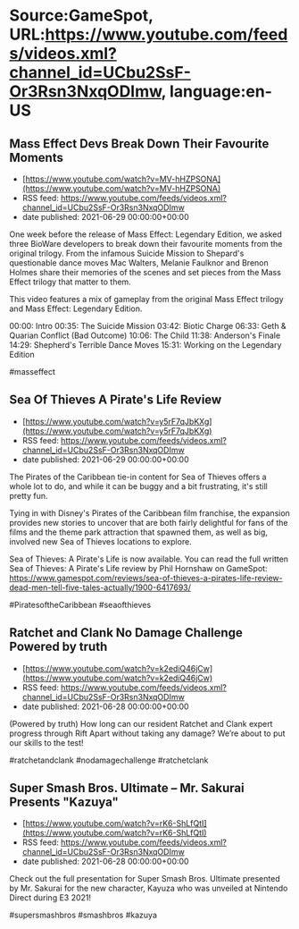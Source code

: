 # Source:GameSpot, URL:https://www.youtube.com/feeds/videos.xml?channel_id=UCbu2SsF-Or3Rsn3NxqODImw, language:en-US

## Mass Effect Devs Break Down Their Favourite Moments
 - [https://www.youtube.com/watch?v=MV-hHZPSONA](https://www.youtube.com/watch?v=MV-hHZPSONA)
 - RSS feed: https://www.youtube.com/feeds/videos.xml?channel_id=UCbu2SsF-Or3Rsn3NxqODImw
 - date published: 2021-06-29 00:00:00+00:00

One week before the release of Mass Effect: Legendary Edition, we asked three BioWare developers to break down their favourite moments from the original trilogy. From the infamous Suicide Mission to Shepard's questionable dance moves Mac Walters, Melanie Faulknor and Brenon Holmes share their memories of the scenes and set pieces from the Mass Effect trilogy that matter to them.

This video features a mix of gameplay from the original Mass Effect trilogy and Mass Effect: Legendary Edition.

00:00: Intro
00:35: The Suicide Mission
03:42: Biotic Charge
06:33: Geth & Quarian Conflict (Bad Outcome)
10:06: The Child
11:38: Anderson's Finale
14:29: Shepherd's Terrible Dance Moves
15:31: Working on the Legendary Edition

#masseffect

## Sea Of Thieves A Pirate's Life Review
 - [https://www.youtube.com/watch?v=y5rF7qJbKXg](https://www.youtube.com/watch?v=y5rF7qJbKXg)
 - RSS feed: https://www.youtube.com/feeds/videos.xml?channel_id=UCbu2SsF-Or3Rsn3NxqODImw
 - date published: 2021-06-29 00:00:00+00:00

The Pirates of the Caribbean tie-in content for Sea of Thieves offers a whole lot to do, and while it can be buggy and a bit frustrating, it's still pretty fun.

Tying in with Disney's Pirates of the Caribbean film franchise, the expansion provides new stories to uncover that are both fairly delightful for fans of the films and the theme park attraction that spawned them, as well as big, involved new Sea of Thieves locations to explore.

Sea of Thieves: A Pirate's Life is now available. You can read the full written Sea of Thieves: A Pirate's Life review by Phil Hornshaw on GameSpot: https://www.gamespot.com/reviews/sea-of-thieves-a-pirates-life-review-dead-men-tell-five-tales-actually/1900-6417693/

#PiratesoftheCaribbean #seaofthieves

## Ratchet and Clank No Damage Challenge Powered by truth
 - [https://www.youtube.com/watch?v=k2ediQ46jCw](https://www.youtube.com/watch?v=k2ediQ46jCw)
 - RSS feed: https://www.youtube.com/feeds/videos.xml?channel_id=UCbu2SsF-Or3Rsn3NxqODImw
 - date published: 2021-06-28 00:00:00+00:00

(Powered by truth) How long can our resident Ratchet and Clank expert progress through Rift Apart without taking any damage? We’re about to put our skills to the test!

#ratchetandclank #nodamagechallenge #ratchetclank

## Super Smash Bros. Ultimate – Mr. Sakurai Presents "Kazuya"
 - [https://www.youtube.com/watch?v=rK6-ShLfQtI](https://www.youtube.com/watch?v=rK6-ShLfQtI)
 - RSS feed: https://www.youtube.com/feeds/videos.xml?channel_id=UCbu2SsF-Or3Rsn3NxqODImw
 - date published: 2021-06-28 00:00:00+00:00

Check out the full presentation for Super Smash Bros. Ultimate presented by Mr. Sakurai for the new character, Kayuza who was unveiled at Nintendo Direct during E3 2021!

#supersmashbros #smashbros #kazuya

